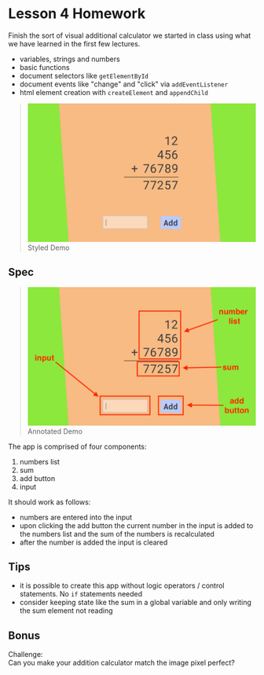 # Lesson 4 Homework

Finish the sort of visual additional calculator we started in class using what we have learned in the first few lectures.

- variables, strings and numbers
- basic functions
- document selectors like `getElementById`
- document events like "change" and "click" via `addEventListener`
- html element creation with `createElement` and `appendChild`

> ![Lesson 4 Demo](../lessons/4_numbers/lesson_4_demo.png)
> Styled Demo


## Spec

> ![Lesson 4 Demo Annotated](../lessons/4_numbers/lesson_4_demo_annotated.png)
> Annotated Demo

The app is comprised of four components:

1. numbers list
2. sum
3. add button
4. input

It should work as follows:

- numbers are entered into the input
- upon clicking the add button the current number in the input is added to the numbers list and the
  sum of the numbers is recalculated
- after the number is added the input is cleared


## Tips

- it is possible to create this app without logic operators / control statements. No `if` statements
  needed
- consider keeping state like the sum in a global variable and only writing the sum element not
  reading

## Bonus

Challenge:  
Can you make your addition calculator match the image pixel perfect?
